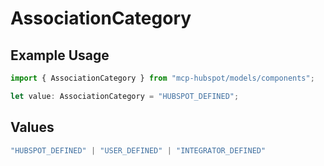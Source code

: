 # AssociationCategory

## Example Usage

```typescript
import { AssociationCategory } from "mcp-hubspot/models/components";

let value: AssociationCategory = "HUBSPOT_DEFINED";
```

## Values

```typescript
"HUBSPOT_DEFINED" | "USER_DEFINED" | "INTEGRATOR_DEFINED"
```